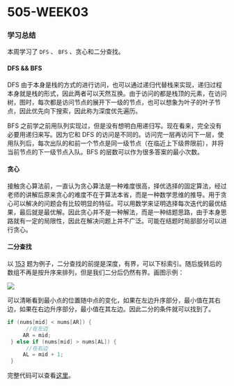 # 505-WEEK03

  

### 学习总结
本周学习了 `DFS` 、 `BFS` 、贪心和二分查找。

#### DFS && BFS

DFS 由于本身是栈的方式的进行访问，也可以通过递归代替栈来实现，递归过程本身就是栈的形式，因此两者可以天然互换。由于访问的都是栈顶的元素，在访问树，图时，每次都是访问节点的展开下一级的节点，也可以想象为叶子的叶子节点，因此优先向下搜索，因此称为深度优先遍历。

BFS 之前学之前用队列实现过，但是没有想明白用递归写。现在看来，完全没有必要用递归来写。因为它和 DFS 的访问是不同的。访问完一层再访问下一层，使用队列后，每次出队的和前一个节点是同一级节点（在临近上下级界限前），并将当前节点的下一级节点入队。BFS 的层数可以作为很多答案的最小次数。

#### 贪心

接触贪心算法前，一直认为贪心算法是一种难度很高，择优选择的固定算法，经过老师的讲解后原来贪心的难度不在于算法本省，而是一种数学思维的推导。用于贪心可以解决的问题会有比较明显的特征。可以用数学来证明选择每次迭代的最优结果，最后就是最优解。因此贪心并不是一种解法，而是一种结题思路，由于本身思路就有一定的局限性，因此在解决问题上并不广泛。可能在结题时局部部分可以进行贪心。

#### 二分查找

以 [153](https://leetcode-cn.com/problems/find-minimum-in-rotated-sorted-array/submissions/) 题为例子，二分查找的前提是深度，有界，可以下标索引。随后旋转后的数组不再是按升序来排列，但是我们二分后仍然有界。画图示例：

![](http://pic.izixia.cn/FsIlgFJDnnDjflcJygs3VQgApR9q)

可以清晰看到最小点的位置随中点的变化，如果在左边升序部分，最小值在其右边，如果在右边升序部分，最小值在其左边。因此二分的条件就可以找到了。

```java
if (nums[mid] < nums[AR]) {
      //在左边
     AR = mid;
 } else if (nums[mid] > nums[AL]) {
      //在右边
     AL = mid + 1;
 }
```



完整代码可以查看[这里](https://github.com/KeithMorning/algorithm004-05/blob/master/Week%203/id_505/153.find-minimum-in-rotated-sorted-array.java)。